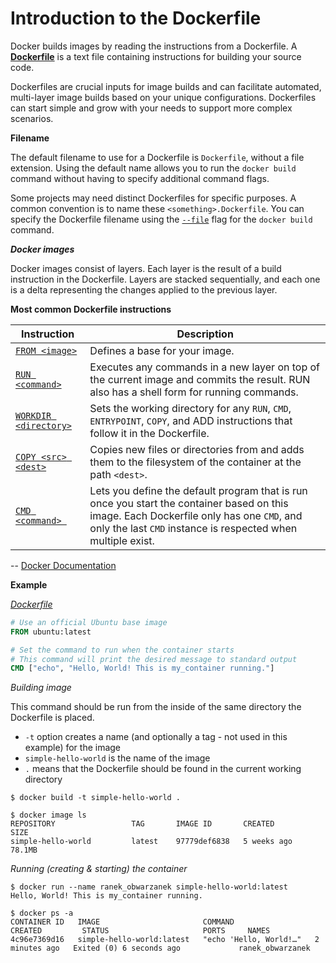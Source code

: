 # Introduction to the Dockerfile

Docker builds images by reading the instructions from a Dockerfile. A [**Dockerfile**](https://docs.docker.com/reference/dockerfile/) is a text file containing instructions for building your source code.

Dockerfiles are crucial inputs for image builds and can facilitate automated, multi-layer image builds based on your unique configurations. Dockerfiles can start simple and grow with your needs to support more complex scenarios.

**Filename**

The default filename to use for a Dockerfile is `Dockerfile`, without a file extension. Using the default name allows you to run the `docker build` command without having to specify additional command flags.

Some projects may need distinct Dockerfiles for specific purposes. A common convention is to name these `<something>.Dockerfile`. You can specify the Dockerfile filename using the [`--file`](https://docs.docker.com/reference/cli/docker/buildx/build/#file) flag for the `docker build` command.


***Docker images***

Docker images consist of layers. Each layer is the result of a build instruction in the Dockerfile. Layers are stacked sequentially, and each one is a delta representing the changes applied to the previous layer.

**Most common Dockerfile instructions**

| Instruction	                                                                 | Description
|--------------------------------------------------------------------------------|----------------------------------------------------------------------------------------------------------------------------------------------------------------------------------------------------------|
| [`FROM <image>`](https://docs.docker.com/reference/dockerfile/#from)           | Defines a base for your image.                                                                                                                                                                           |
| [`RUN <command>`](https://docs.docker.com/reference/dockerfile/#run)           | Executes any commands in a new layer on top of the current image and commits the result. RUN also has a shell form for running commands.                                                                 |
| [`WORKDIR <directory>`](https://docs.docker.com/reference/dockerfile/#workdir) | Sets the working directory for any `RUN`, `CMD`, `ENTRYPOINT`, `COPY`, and ADD instructions that follow it in the Dockerfile.                                                                            |
| [`COPY <src> <dest>`](https://docs.docker.com/reference/dockerfile/#copy)      | Copies new files or directories from <src> and adds them to the filesystem of the container at the path `<dest>`.                                                                                        |
| [`CMD <command> `](https://docs.docker.com/reference/dockerfile/#cmd)          | Lets you define the default program that is run once you start the container based on this image. Each Dockerfile only has one `CMD`, and only the last `CMD` instance is respected when multiple exist. |

-- [Docker Documentation](https://docs.docker.com/build/concepts/dockerfile)

**Example**

[*Dockerfile*](../examples/simple-hello-world/Dockerfile)

```dockerfile
# Use an official Ubuntu base image
FROM ubuntu:latest

# Set the command to run when the container starts
# This command will print the desired message to standard output
CMD ["echo", "Hello, World! This is my_container running."]
```

*Building image*

This command should be run from the inside of the same directory the Dockerfile is placed.
* `-t` option creates a name (and optionally a tag - not used in this example) for the image
* `simple-hello-world` is the name of the image
* `.` means that the Dockerfile should be found in the current working directory

```console
$ docker build -t simple-hello-world .
```

```console
$ docker image ls
REPOSITORY                 TAG       IMAGE ID       CREATED        SIZE
simple-hello-world         latest    97779def6838   5 weeks ago    78.1MB
```

*Running (creating & starting) the container*

```console
$ docker run --name ranek_obwarzanek simple-hello-world:latest
Hello, World! This is my_container running.
```

```console
$ docker ps -a
CONTAINER ID   IMAGE                       COMMAND                  CREATED         STATUS                     PORTS     NAMES
4c96e7369d16   simple-hello-world:latest   "echo 'Hello, World!…"   2 minutes ago   Exited (0) 6 seconds ago             ranek_obwarzanek
```
